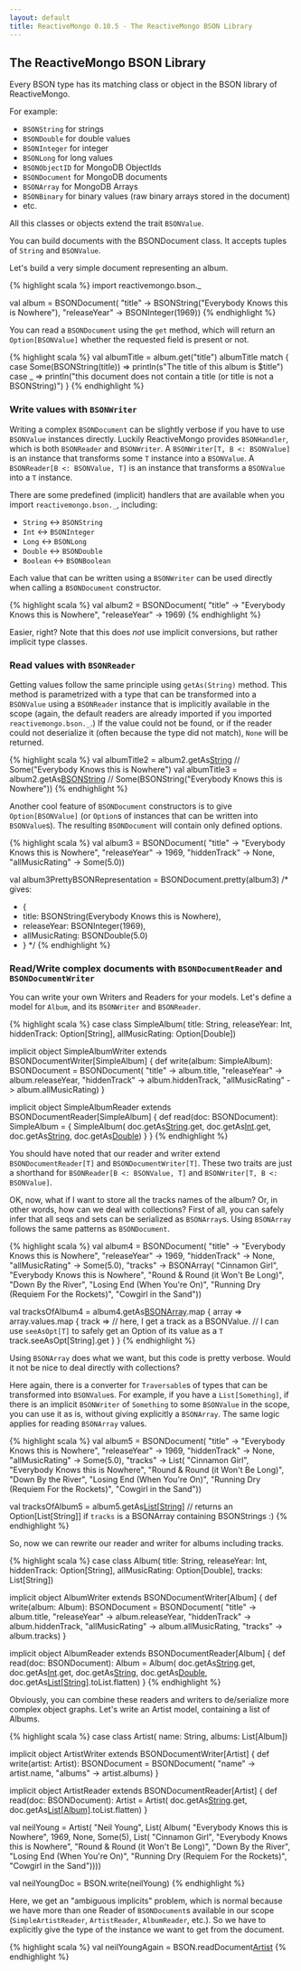```yaml
---
layout: default
title: ReactiveMongo 0.10.5 - The ReactiveMongo BSON Library
---
```


## The ReactiveMongo BSON Library

Every BSON type has its matching class or object in the BSON library of ReactiveMongo.

For example:

- `BSONString` for strings
- `BSONDouble` for double values
- `BSONInteger` for integer
- `BSONLong` for long values
- `BSONObjectID` for MongoDB ObjectIds
- `BSONDocument` for MongoDB documents
- `BSONArray` for MongoDB Arrays
- `BSONBinary` for binary values (raw binary arrays stored in the document)
- etc.

All this classes or objects extend the trait `BSONValue`.

You can build documents with the BSONDocument class. It accepts tuples of `String` and `BSONValue`.

Let's build a very simple document representing an album.


{% highlight scala %}
import reactivemongo.bson._

val album = BSONDocument(
  "title" -> BSONString("Everybody Knows this is Nowhere"),
  "releaseYear" -> BSONInteger(1969))
{% endhighlight %}

You can read a `BSONDocument` using the `get` method, which will return an `Option[BSONValue]` whether the requested field is present or not.

{% highlight scala %}
val albumTitle = album.get("title")
albumTitle match {
  case Some(BSONString(title)) => println(s"The title of this album is $title")
  case _                       => println("this document does not contain a title (or title is not a BSONString)")
}
{% endhighlight %}

### Write values with `BSONWriter`

Writing a complex `BSONDocument` can be slightly verbose if you have to use `BSONValue` instances directly. Luckily ReactiveMongo provides `BSONHandler`, which is both `BSONReader` and `BSONWriter`. A `BSONWriter[T, B <: BSONValue]` is an instance that transforms some `T` instance into a `BSONValue`. A `BSONReader[B <: BSONValue, T]` is an instance that transforms a `BSONValue` into a `T` instance.

There are some predefined (implicit) handlers that are available when you import `reactivemongo.bson._`, including:

- `String` <-> `BSONString`
- `Int` <-> `BSONInteger`
- `Long` <-> `BSONLong`
- `Double` <-> `BSONDouble`
- `Boolean` <-> `BSONBoolean`

Each value that can be written using a `BSONWriter` can be used directly when calling a `BSONDocument` constructor.

{% highlight scala %}
val album2 = BSONDocument(
  "title" -> "Everybody Knows this is Nowhere",
  "releaseYear" -> 1969)
{% endhighlight %}

Easier, right? Note that this does _not_ use implicit conversions, but rather implicit type classes.

### Read values with `BSONReader`

Getting values follow the same principle using `getAs(String)` method. This method is parametrized with a type that can be transformed into a `BSONValue` using a `BSONReader` instance that is implicitly available in the scope (again, the default readers are already imported if you imported `reactivemongo.bson._`.) If the value could not be found, or if the reader could not deserialize it (often because the type did not match), `None` will be returned.

{% highlight scala %}
  val albumTitle2 = album2.getAs[String]("title") // Some("Everybody Knows this is Nowhere")
  val albumTitle3 = album2.getAs[BSONString]("title") // Some(BSONString("Everybody Knows this is Nowhere"))
{% endhighlight %}

Another cool feature of `BSONDocument` constructors is to give `Option[BSONValue]` (or `Option`s of instances that can be written into `BSONValue`s). The resulting `BSONDocument` will contain only defined options.

{% highlight scala %}
val album3 = BSONDocument(
  "title" -> "Everybody Knows this is Nowhere",
  "releaseYear" -> 1969,
  "hiddenTrack" -> None,
  "allMusicRating" -> Some(5.0))

val album3PrettyBSONRepresentation = BSONDocument.pretty(album3)
/* gives:
 * {
 *   title: BSONString(Everybody Knows this is Nowhere),
 *   releaseYear: BSONInteger(1969),
 *   allMusicRating: BSONDouble(5.0)
 * }
 */
{% endhighlight %}

### Read/Write complex documents with `BSONDocumentReader` and `BSONDocumentWriter`

You can write your own Writers and Readers for your models. Let's define a model for `Album`, and its `BSONWriter` and `BSONReader`.

{% highlight scala %}
case class SimpleAlbum(
  title: String,
  releaseYear: Int,
  hiddenTrack: Option[String],
  allMusicRating: Option[Double])

implicit object SimpleAlbumWriter extends BSONDocumentWriter[SimpleAlbum] {
  def write(album: SimpleAlbum): BSONDocument = BSONDocument(
    "title" -> album.title,
    "releaseYear" -> album.releaseYear,
    "hiddenTrack" -> album.hiddenTrack,
    "allMusicRating" -> album.allMusicRating)
}

implicit object SimpleAlbumReader extends BSONDocumentReader[SimpleAlbum] {
  def read(doc: BSONDocument): SimpleAlbum = {
    SimpleAlbum(
      doc.getAs[String]("title").get,
      doc.getAs[Int]("releaseYear").get,
      doc.getAs[String]("hiddenTrack"),
      doc.getAs[Double]("allMusicRating"))
  }
}
{% endhighlight %}

You should have noted that our reader and writer extend `BSONDocumentReader[T]` and `BSONDocumentWriter[T]`. These two traits are just a shorthand for `BSONReader[B <: BSONValue, T]` and `BSONWriter[T, B <: BSONValue]`.

OK, now, what if I want to store all the tracks names of the album? Or, in other words, how can we deal with collections? First of all, you can safely infer that all seqs and sets can be serialized as `BSONArray`s. Using `BSONArray` follows the same patterns as `BSONDocument`.

{% highlight scala %}
val album4 = BSONDocument(
  "title" -> "Everybody Knows this is Nowhere",
  "releaseYear" -> 1969,
  "hiddenTrack" -> None,
  "allMusicRating" -> Some(5.0),
  "tracks" -> BSONArray(
    "Cinnamon Girl",
    "Everybody Knows this is Nowhere",
    "Round & Round (it Won't Be Long)",
    "Down By the River",
    "Losing End (When You're On)",
    "Running Dry (Requiem For the Rockets)",
    "Cowgirl in the Sand"))

val tracksOfAlbum4 = album4.getAs[BSONArray]("tracks").map { array =>
  array.values.map { track =>
    // here, I get a track as a BSONValue.
    // I can use `seeAsOpt[T]` to safely get an Option of its value as a `T`
    track.seeAsOpt[String].get
  }
}
{% endhighlight %}

Using `BSONArray` does what we want, but this code is pretty verbose. Would it not be nice to deal directly with collections?

Here again, there is a converter for `Traversable`s of types that can be transformed into `BSONValue`s. For example, if you have a `List[Something]`, if there is an implicit `BSONWriter` of `Something` to some `BSONValue` in the scope, you can use it as is, without giving explicitly a `BSONArray`. The same logic applies for reading `BSONArray` values.

{% highlight scala %}
val album5 = BSONDocument(
  "title" -> "Everybody Knows this is Nowhere",
  "releaseYear" -> 1969,
  "hiddenTrack" -> None,
  "allMusicRating" -> Some(5.0),
  "tracks" -> List(
    "Cinnamon Girl",
    "Everybody Knows this is Nowhere",
    "Round & Round (it Won't Be Long)",
    "Down By the River",
    "Losing End (When You're On)",
    "Running Dry (Requiem For the Rockets)",
    "Cowgirl in the Sand"))

val tracksOfAlbum5 = album5.getAs[List[String]]("tracks")
// returns an Option[List[String]] if `tracks` is a BSONArray containing BSONStrings :)
{% endhighlight %}

So, now we can rewrite our reader and writer for albums including tracks.

{% highlight scala %}
case class Album(
  title: String,
  releaseYear: Int,
  hiddenTrack: Option[String],
  allMusicRating: Option[Double],
  tracks: List[String])

implicit object AlbumWriter extends BSONDocumentWriter[Album] {
  def write(album: Album): BSONDocument = BSONDocument(
    "title" -> album.title,
    "releaseYear" -> album.releaseYear,
    "hiddenTrack" -> album.hiddenTrack,
    "allMusicRating" -> album.allMusicRating,
    "tracks" -> album.tracks)
}

implicit object AlbumReader extends BSONDocumentReader[Album] {
  def read(doc: BSONDocument): Album = Album(
    doc.getAs[String]("title").get,
    doc.getAs[Int]("releaseYear").get,
    doc.getAs[String]("hiddenTrack"),
    doc.getAs[Double]("allMusicRating"),
    doc.getAs[List[String]]("tracks").toList.flatten)
}
{% endhighlight %}

Obviously, you can combine these readers and writers to de/serialize more complex object graphs. Let's write an Artist model, containing a list of Albums.

{% highlight scala %}
case class Artist(
  name: String,
  albums: List[Album])

implicit object ArtistWriter extends BSONDocumentWriter[Artist] {
  def write(artist: Artist): BSONDocument = BSONDocument(
    "name" -> artist.name,
    "albums" -> artist.albums)
}

implicit object ArtistReader extends BSONDocumentReader[Artist] {
  def read(doc: BSONDocument): Artist = Artist(
    doc.getAs[String]("name").get,
    doc.getAs[List[Album]]("albums").toList.flatten)
}

val neilYoung = Artist(
  "Neil Young",
  List(
    Album(
      "Everybody Knows this is Nowhere",
      1969,
      None,
      Some(5),
      List(
        "Cinnamon Girl",
        "Everybody Knows this is Nowhere",
        "Round & Round (it Won't Be Long)",
        "Down By the River",
        "Losing End (When You're On)",
        "Running Dry (Requiem For the Rockets)",
        "Cowgirl in the Sand"))))

val neilYoungDoc = BSON.write(neilYoung)
{% endhighlight %}

Here, we get an "ambiguous implicits" problem, which is normal because we have more than one Reader of `BSONDocument`s available in our scope (`SimpleArtistReader`, `ArtistReader`, `AlbumReader`, etc.). So we have to explicitly give the type of the instance we want to get from the document.

{% highlight scala %}
val neilYoungAgain = BSON.readDocument[Artist](neilYoungDoc)
{% endhighlight %}
